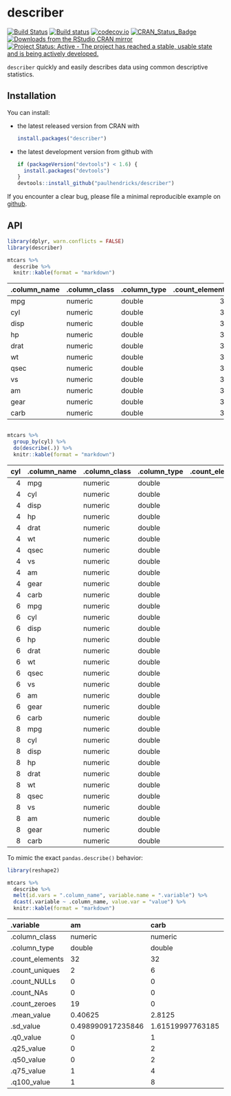 <!-- README.md is generated from README.Rmd. Please edit that file -->
describer
=========

[![Build Status](https://travis-ci.org/paulhendricks/describer.png?branch=master)](https://travis-ci.org/paulhendricks/describer) [![Build status](https://ci.appveyor.com/api/projects/status/jyh7mh23q1htalww/branch/master?svg=true)](https://ci.appveyor.com/project/paulhendricks/describer/branch/master) [![codecov.io](http://codecov.io/github/paulhendricks/describer/coverage.svg?branch=master)](http://codecov.io/github/paulhendricks/describer?branch=master) [![CRAN\_Status\_Badge](http://www.r-pkg.org/badges/version/describer)](http://cran.r-project.org/package=describer) [![Downloads from the RStudio CRAN mirror](http://cranlogs.r-pkg.org/badges/describer)](http://cran.rstudio.com/package=describer) [![Project Status: Active - The project has reached a stable, usable state and is being actively developed.](http://www.repostatus.org/badges/0.1.0/active.svg)](http://www.repostatus.org/#active)

`describer` quickly and easily describes data using common descriptive statistics.

Installation
------------

You can install:

-   the latest released version from CRAN with

    ``` r
    install.packages("describer")
    ```

-   the latest development version from github with

    ``` r
    if (packageVersion("devtools") < 1.6) {
      install.packages("devtools")
    }
    devtools::install_github("paulhendricks/describer")
    ```

If you encounter a clear bug, please file a minimal reproducible example on [github](https://github.com/paulhendricks/describer/issues).

API
---

``` r
library(dplyr, warn.conflicts = FALSE)
library(describer)

mtcars %>% 
  describe %>% 
  knitr::kable(format = "markdown")
```

| .column\_name | .column\_class | .column\_type |  .count\_elements|  .count\_uniques|  .count\_NULLs|  .count\_NAs|  .count\_zeroes|  .mean\_value|   .sd\_value|  .q0\_value|  .q25\_value|  .q50\_value|  .q75\_value|  .q100\_value|
|:--------------|:---------------|:--------------|-----------------:|----------------:|--------------:|------------:|---------------:|-------------:|------------:|-----------:|------------:|------------:|------------:|-------------:|
| mpg           | numeric        | double        |                32|               25|              0|            0|               0|     20.090625|    6.0269481|      10.400|     15.42500|       19.200|        22.80|        33.900|
| cyl           | numeric        | double        |                32|                3|              0|            0|               0|      6.187500|    1.7859216|       4.000|      4.00000|        6.000|         8.00|         8.000|
| disp          | numeric        | double        |                32|               27|              0|            0|               0|    230.721875|  123.9386938|      71.100|    120.82500|      196.300|       326.00|       472.000|
| hp            | numeric        | double        |                32|               22|              0|            0|               0|    146.687500|   68.5628685|      52.000|     96.50000|      123.000|       180.00|       335.000|
| drat          | numeric        | double        |                32|               22|              0|            0|               0|      3.596563|    0.5346787|       2.760|      3.08000|        3.695|         3.92|         4.930|
| wt            | numeric        | double        |                32|               29|              0|            0|               0|      3.217250|    0.9784574|       1.513|      2.58125|        3.325|         3.61|         5.424|
| qsec          | numeric        | double        |                32|               30|              0|            0|               0|     17.848750|    1.7869432|      14.500|     16.89250|       17.710|        18.90|        22.900|
| vs            | numeric        | double        |                32|                2|              0|            0|              18|      0.437500|    0.5040161|       0.000|      0.00000|        0.000|         1.00|         1.000|
| am            | numeric        | double        |                32|                2|              0|            0|              19|      0.406250|    0.4989909|       0.000|      0.00000|        0.000|         1.00|         1.000|
| gear          | numeric        | double        |                32|                3|              0|            0|               0|      3.687500|    0.7378041|       3.000|      3.00000|        4.000|         4.00|         5.000|
| carb          | numeric        | double        |                32|                6|              0|            0|               0|      2.812500|    1.6152000|       1.000|      2.00000|        2.000|         4.00|         8.000|

``` r

mtcars %>% 
  group_by(cyl) %>% 
  do(describe(.)) %>% 
  knitr::kable(format = "markdown")
```

|  cyl| .column\_name | .column\_class | .column\_type |  .count\_elements|  .count\_uniques|  .count\_NULLs|  .count\_NAs|  .count\_zeroes|  .mean\_value|  .sd\_value|  .q0\_value|  .q25\_value|  .q50\_value|  .q75\_value|  .q100\_value|
|----:|:--------------|:---------------|:--------------|-----------------:|----------------:|--------------:|------------:|---------------:|-------------:|-----------:|-----------:|------------:|------------:|------------:|-------------:|
|    4| mpg           | numeric        | double        |                11|                9|              0|            0|               0|    26.6636364|   4.5098277|      21.400|      22.8000|       26.000|     30.40000|        33.900|
|    4| cyl           | numeric        | double        |                11|                1|              0|            0|               0|     4.0000000|   0.0000000|       4.000|       4.0000|        4.000|      4.00000|         4.000|
|    4| disp          | numeric        | double        |                11|               11|              0|            0|               0|   105.1363636|  26.8715937|      71.100|      78.8500|      108.000|    120.65000|       146.700|
|    4| hp            | numeric        | double        |                11|               10|              0|            0|               0|    82.6363636|  20.9345300|      52.000|      65.5000|       91.000|     96.00000|       113.000|
|    4| drat          | numeric        | double        |                11|               10|              0|            0|               0|     4.0709091|   0.3654711|       3.690|       3.8100|        4.080|      4.16500|         4.930|
|    4| wt            | numeric        | double        |                11|               11|              0|            0|               0|     2.2857273|   0.5695637|       1.513|       1.8850|        2.200|      2.62250|         3.190|
|    4| qsec          | numeric        | double        |                11|               11|              0|            0|               0|    19.1372727|   1.6824452|      16.700|      18.5600|       18.900|     19.95000|        22.900|
|    4| vs            | numeric        | double        |                11|                2|              0|            0|               1|     0.9090909|   0.3015113|       0.000|       1.0000|        1.000|      1.00000|         1.000|
|    4| am            | numeric        | double        |                11|                2|              0|            0|               3|     0.7272727|   0.4670994|       0.000|       0.5000|        1.000|      1.00000|         1.000|
|    4| gear          | numeric        | double        |                11|                3|              0|            0|               0|     4.0909091|   0.5393599|       3.000|       4.0000|        4.000|      4.00000|         5.000|
|    4| carb          | numeric        | double        |                11|                2|              0|            0|               0|     1.5454545|   0.5222330|       1.000|       1.0000|        2.000|      2.00000|         2.000|
|    6| mpg           | numeric        | double        |                 7|                6|              0|            0|               0|    19.7428571|   1.4535670|      17.800|      18.6500|       19.700|     21.00000|        21.400|
|    6| cyl           | numeric        | double        |                 7|                1|              0|            0|               0|     6.0000000|   0.0000000|       6.000|       6.0000|        6.000|      6.00000|         6.000|
|    6| disp          | numeric        | double        |                 7|                5|              0|            0|               0|   183.3142857|  41.5624602|     145.000|     160.0000|      167.600|    196.30000|       258.000|
|    6| hp            | numeric        | double        |                 7|                4|              0|            0|               0|   122.2857143|  24.2604911|     105.000|     110.0000|      110.000|    123.00000|       175.000|
|    6| drat          | numeric        | double        |                 7|                5|              0|            0|               0|     3.5857143|   0.4760552|       2.760|       3.3500|        3.900|      3.91000|         3.920|
|    6| wt            | numeric        | double        |                 7|                6|              0|            0|               0|     3.1171429|   0.3563455|       2.620|       2.8225|        3.215|      3.44000|         3.460|
|    6| qsec          | numeric        | double        |                 7|                7|              0|            0|               0|    17.9771429|   1.7068657|      15.500|      16.7400|       18.300|     19.17000|        20.220|
|    6| vs            | numeric        | double        |                 7|                2|              0|            0|               3|     0.5714286|   0.5345225|       0.000|       0.0000|        1.000|      1.00000|         1.000|
|    6| am            | numeric        | double        |                 7|                2|              0|            0|               4|     0.4285714|   0.5345225|       0.000|       0.0000|        0.000|      1.00000|         1.000|
|    6| gear          | numeric        | double        |                 7|                3|              0|            0|               0|     3.8571429|   0.6900656|       3.000|       3.5000|        4.000|      4.00000|         5.000|
|    6| carb          | numeric        | double        |                 7|                3|              0|            0|               0|     3.4285714|   1.8126539|       1.000|       2.5000|        4.000|      4.00000|         6.000|
|    8| mpg           | numeric        | double        |                14|               12|              0|            0|               0|    15.1000000|   2.5600481|      10.400|      14.4000|       15.200|     16.25000|        19.200|
|    8| cyl           | numeric        | double        |                14|                1|              0|            0|               0|     8.0000000|   0.0000000|       8.000|       8.0000|        8.000|      8.00000|         8.000|
|    8| disp          | numeric        | double        |                14|               11|              0|            0|               0|   353.1000000|  67.7713236|     275.800|     301.7500|      350.500|    390.00000|       472.000|
|    8| hp            | numeric        | double        |                14|                9|              0|            0|               0|   209.2142857|  50.9768855|     150.000|     176.2500|      192.500|    241.25000|       335.000|
|    8| drat          | numeric        | double        |                14|               11|              0|            0|               0|     3.2292857|   0.3723618|       2.760|       3.0700|        3.115|      3.22500|         4.220|
|    8| wt            | numeric        | double        |                14|               13|              0|            0|               0|     3.9992143|   0.7594047|       3.170|       3.5325|        3.755|      4.01375|         5.424|
|    8| qsec          | numeric        | double        |                14|               14|              0|            0|               0|    16.7721429|   1.1960138|      14.500|      16.0975|       17.175|     17.55500|        18.000|
|    8| vs            | numeric        | double        |                14|                1|              0|            0|              14|     0.0000000|   0.0000000|       0.000|       0.0000|        0.000|      0.00000|         0.000|
|    8| am            | numeric        | double        |                14|                2|              0|            0|              12|     0.1428571|   0.3631365|       0.000|       0.0000|        0.000|      0.00000|         1.000|
|    8| gear          | numeric        | double        |                14|                2|              0|            0|               0|     3.2857143|   0.7262730|       3.000|       3.0000|        3.000|      3.00000|         5.000|
|    8| carb          | numeric        | double        |                14|                4|              0|            0|               0|     3.5000000|   1.5566236|       2.000|       2.2500|        3.500|      4.00000|         8.000|

To mimic the exact `pandas.describe()` behavior:

``` r
library(reshape2)

mtcars %>% 
  describe %>% 
  melt(id.vars = ".column_name", variable.name = ".variable") %>% 
  dcast(.variable ~ .column_name, value.var = "value") %>% 
  knitr::kable(format = "markdown")
```

| .variable        | am                | carb             | cyl              | disp             | drat              | gear              | hp               | mpg             | qsec             | vs                | wt                |
|:-----------------|:------------------|:-----------------|:-----------------|:-----------------|:------------------|:------------------|:-----------------|:----------------|:-----------------|:------------------|:------------------|
| .column\_class   | numeric           | numeric          | numeric          | numeric          | numeric           | numeric           | numeric          | numeric         | numeric          | numeric           | numeric           |
| .column\_type    | double            | double           | double           | double           | double            | double            | double           | double          | double           | double            | double            |
| .count\_elements | 32                | 32               | 32               | 32               | 32                | 32                | 32               | 32              | 32               | 32                | 32                |
| .count\_uniques  | 2                 | 6                | 3                | 27               | 22                | 3                 | 22               | 25              | 30               | 2                 | 29                |
| .count\_NULLs    | 0                 | 0                | 0                | 0                | 0                 | 0                 | 0                | 0               | 0                | 0                 | 0                 |
| .count\_NAs      | 0                 | 0                | 0                | 0                | 0                 | 0                 | 0                | 0               | 0                | 0                 | 0                 |
| .count\_zeroes   | 19                | 0                | 0                | 0                | 0                 | 0                 | 0                | 0               | 0                | 18                | 0                 |
| .mean\_value     | 0.40625           | 2.8125           | 6.1875           | 230.721875       | 3.5965625         | 3.6875            | 146.6875         | 20.090625       | 17.84875         | 0.4375            | 3.21725           |
| .sd\_value       | 0.498990917235846 | 1.61519997763185 | 1.78592164694654 | 123.938693831382 | 0.534678736070971 | 0.737804065256947 | 68.5628684893206 | 6.0269480520891 | 1.78694323609684 | 0.504016128774185 | 0.978457442989697 |
| .q0\_value       | 0                 | 1                | 4                | 71.1             | 2.76              | 3                 | 52               | 10.4            | 14.5             | 0                 | 1.513             |
| .q25\_value      | 0                 | 2                | 4                | 120.825          | 3.08              | 3                 | 96.5             | 15.425          | 16.8925          | 0                 | 2.58125           |
| .q50\_value      | 0                 | 2                | 6                | 196.3            | 3.695             | 4                 | 123              | 19.2            | 17.71            | 0                 | 3.325             |
| .q75\_value      | 1                 | 4                | 8                | 326              | 3.92              | 4                 | 180              | 22.8            | 18.9             | 1                 | 3.61              |
| .q100\_value     | 1                 | 8                | 8                | 472              | 4.93              | 5                 | 335              | 33.9            | 22.9             | 1                 | 5.424             |

